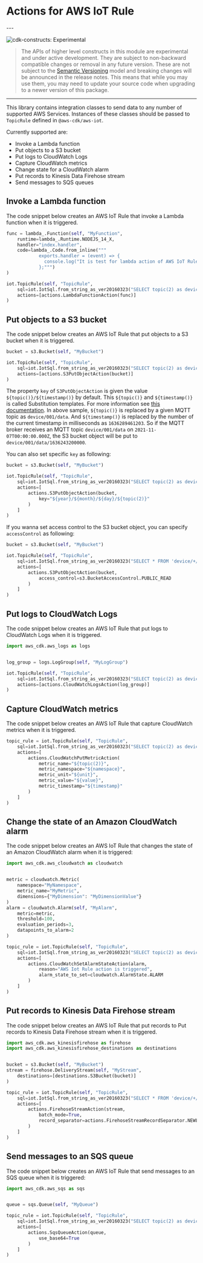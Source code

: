 # Actions for AWS IoT Rule

<!--BEGIN STABILITY BANNER-->---


![cdk-constructs: Experimental](https://img.shields.io/badge/cdk--constructs-experimental-important.svg?style=for-the-badge)

> The APIs of higher level constructs in this module are experimental and under active development.
> They are subject to non-backward compatible changes or removal in any future version. These are
> not subject to the [Semantic Versioning](https://semver.org/) model and breaking changes will be
> announced in the release notes. This means that while you may use them, you may need to update
> your source code when upgrading to a newer version of this package.

---
<!--END STABILITY BANNER-->

This library contains integration classes to send data to any number of
supported AWS Services. Instances of these classes should be passed to
`TopicRule` defined in `@aws-cdk/aws-iot`.

Currently supported are:

* Invoke a Lambda function
* Put objects to a S3 bucket
* Put logs to CloudWatch Logs
* Capture CloudWatch metrics
* Change state for a CloudWatch alarm
* Put records to Kinesis Data Firehose stream
* Send messages to SQS queues

## Invoke a Lambda function

The code snippet below creates an AWS IoT Rule that invoke a Lambda function
when it is triggered.

```python
func = lambda_.Function(self, "MyFunction",
    runtime=lambda_.Runtime.NODEJS_14_X,
    handler="index.handler",
    code=lambda_.Code.from_inline("""
            exports.handler = (event) => {
              console.log("It is test for lambda action of AWS IoT Rule.", event);
            };""")
)

iot.TopicRule(self, "TopicRule",
    sql=iot.IotSql.from_string_as_ver20160323("SELECT topic(2) as device_id, timestamp() as timestamp, temperature FROM 'device/+/data'"),
    actions=[actions.LambdaFunctionAction(func)]
)
```

## Put objects to a S3 bucket

The code snippet below creates an AWS IoT Rule that put objects to a S3 bucket
when it is triggered.

```python
bucket = s3.Bucket(self, "MyBucket")

iot.TopicRule(self, "TopicRule",
    sql=iot.IotSql.from_string_as_ver20160323("SELECT topic(2) as device_id FROM 'device/+/data'"),
    actions=[actions.S3PutObjectAction(bucket)]
)
```

The property `key` of `S3PutObjectAction` is given the value `${topic()}/${timestamp()}` by default. This `${topic()}`
and `${timestamp()}` is called Substitution templates. For more information see
[this documentation](https://docs.aws.amazon.com/iot/latest/developerguide/iot-substitution-templates.html).
In above sample, `${topic()}` is replaced by a given MQTT topic as `device/001/data`. And `${timestamp()}` is replaced
by the number of the current timestamp in milliseconds as `1636289461203`. So if the MQTT broker receives an MQTT topic
`device/001/data` on `2021-11-07T00:00:00.000Z`, the S3 bucket object will be put to `device/001/data/1636243200000`.

You can also set specific `key` as following:

```python
bucket = s3.Bucket(self, "MyBucket")

iot.TopicRule(self, "TopicRule",
    sql=iot.IotSql.from_string_as_ver20160323("SELECT topic(2) as device_id, year, month, day FROM 'device/+/data'"),
    actions=[
        actions.S3PutObjectAction(bucket,
            key="${year}/${month}/${day}/${topic(2)}"
        )
    ]
)
```

If you wanna set access control to the S3 bucket object, you can specify `accessControl` as following:

```python
bucket = s3.Bucket(self, "MyBucket")

iot.TopicRule(self, "TopicRule",
    sql=iot.IotSql.from_string_as_ver20160323("SELECT * FROM 'device/+/data'"),
    actions=[
        actions.S3PutObjectAction(bucket,
            access_control=s3.BucketAccessControl.PUBLIC_READ
        )
    ]
)
```

## Put logs to CloudWatch Logs

The code snippet below creates an AWS IoT Rule that put logs to CloudWatch Logs
when it is triggered.

```python
import aws_cdk.aws_logs as logs


log_group = logs.LogGroup(self, "MyLogGroup")

iot.TopicRule(self, "TopicRule",
    sql=iot.IotSql.from_string_as_ver20160323("SELECT topic(2) as device_id FROM 'device/+/data'"),
    actions=[actions.CloudWatchLogsAction(log_group)]
)
```

## Capture CloudWatch metrics

The code snippet below creates an AWS IoT Rule that capture CloudWatch metrics
when it is triggered.

```python
topic_rule = iot.TopicRule(self, "TopicRule",
    sql=iot.IotSql.from_string_as_ver20160323("SELECT topic(2) as device_id, namespace, unit, value, timestamp FROM 'device/+/data'"),
    actions=[
        actions.CloudWatchPutMetricAction(
            metric_name="${topic(2)}",
            metric_namespace="${namespace}",
            metric_unit="${unit}",
            metric_value="${value}",
            metric_timestamp="${timestamp}"
        )
    ]
)
```

## Change the state of an Amazon CloudWatch alarm

The code snippet below creates an AWS IoT Rule that changes the state of an Amazon CloudWatch alarm when it is triggered:

```python
import aws_cdk.aws_cloudwatch as cloudwatch


metric = cloudwatch.Metric(
    namespace="MyNamespace",
    metric_name="MyMetric",
    dimensions={"MyDimension": "MyDimensionValue"}
)
alarm = cloudwatch.Alarm(self, "MyAlarm",
    metric=metric,
    threshold=100,
    evaluation_periods=3,
    datapoints_to_alarm=2
)

topic_rule = iot.TopicRule(self, "TopicRule",
    sql=iot.IotSql.from_string_as_ver20160323("SELECT topic(2) as device_id FROM 'device/+/data'"),
    actions=[
        actions.CloudWatchSetAlarmStateAction(alarm,
            reason="AWS Iot Rule action is triggered",
            alarm_state_to_set=cloudwatch.AlarmState.ALARM
        )
    ]
)
```

## Put records to Kinesis Data Firehose stream

The code snippet below creates an AWS IoT Rule that put records to Put records
to Kinesis Data Firehose stream when it is triggered.

```python
import aws_cdk.aws_kinesisfirehose as firehose
import aws_cdk.aws_kinesisfirehose_destinations as destinations


bucket = s3.Bucket(self, "MyBucket")
stream = firehose.DeliveryStream(self, "MyStream",
    destinations=[destinations.S3Bucket(bucket)]
)

topic_rule = iot.TopicRule(self, "TopicRule",
    sql=iot.IotSql.from_string_as_ver20160323("SELECT * FROM 'device/+/data'"),
    actions=[
        actions.FirehoseStreamAction(stream,
            batch_mode=True,
            record_separator=actions.FirehoseStreamRecordSeparator.NEWLINE
        )
    ]
)
```

## Send messages to an SQS queue

The code snippet below creates an AWS IoT Rule that send messages
to an SQS queue when it is triggered:

```python
import aws_cdk.aws_sqs as sqs


queue = sqs.Queue(self, "MyQueue")

topic_rule = iot.TopicRule(self, "TopicRule",
    sql=iot.IotSql.from_string_as_ver20160323("SELECT topic(2) as device_id, year, month, day FROM 'device/+/data'"),
    actions=[
        actions.SqsQueueAction(queue,
            use_base64=True
        )
    ]
)
```
